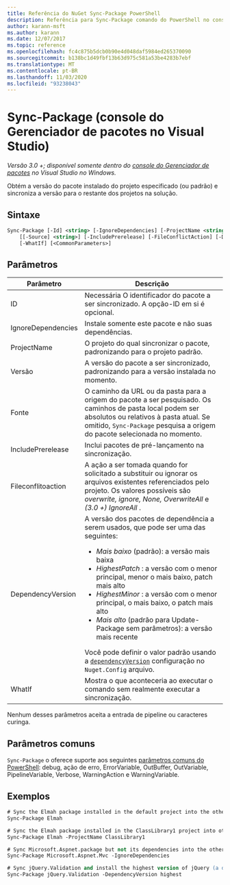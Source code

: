 ```yaml
---
title: Referência do NuGet Sync-Package PowerShell
description: Referência para Sync-Package comando do PowerShell no console do Gerenciador de pacotes NuGet no Visual Studio.
author: karann-msft
ms.author: karann
ms.date: 12/07/2017
ms.topic: reference
ms.openlocfilehash: fc4c875b5dcb0b90e4d048daf5984ed265370090
ms.sourcegitcommit: b138bc1d49fbf13b63d975c581a53be4283b7ebf
ms.translationtype: MT
ms.contentlocale: pt-BR
ms.lasthandoff: 11/03/2020
ms.locfileid: "93238043"
---
```

# <a name="sync-package-package-manager-console-in-visual-studio"></a>Sync-Package (console do Gerenciador de pacotes no Visual Studio)

*Versão 3.0 +; disponível somente dentro do [console do Gerenciador de pacotes](../../consume-packages/install-use-packages-powershell.md) no Visual Studio no Windows.*

Obtém a versão do pacote instalado do projeto especificado (ou padrão) e sincroniza a versão para o restante dos projetos na solução.

## <a name="syntax"></a>Sintaxe

```ps
Sync-Package [-Id] <string> [-IgnoreDependencies] [-ProjectName <string>] [[-Version] <string>]
    [[-Source] <string>] [-IncludePrerelease] [-FileConflictAction] [-DependencyVersion]
    [-WhatIf] [<CommonParameters>]
```

## <a name="parameters"></a>Parâmetros

| Parâmetro | Descrição |
| --- | --- |
| ID | Necessária O identificador do pacote a ser sincronizado. A opção-ID em si é opcional. |
| IgnoreDependencies | Instale somente este pacote e não suas dependências. |
| ProjectName | O projeto do qual sincronizar o pacote, padronizando para o projeto padrão. |
| Versão | A versão do pacote a ser sincronizado, padronizando para a versão instalada no momento. |
| Fonte | O caminho da URL ou da pasta para a origem do pacote a ser pesquisado. Os caminhos de pasta local podem ser absolutos ou relativos à pasta atual. Se omitido, `Sync-Package` pesquisa a origem do pacote selecionada no momento. |
| IncludePrerelease | Inclui pacotes de pré-lançamento na sincronização. |
| Fileconflitoaction | A ação a ser tomada quando for solicitado a substituir ou ignorar os arquivos existentes referenciados pelo projeto. Os valores possíveis são *overwrite, ignore, None, OverwriteAll* e *(3.0 +)* *IgnoreAll* . |
| DependencyVersion | A versão dos pacotes de dependência a serem usados, que pode ser uma das seguintes:<br/><ul><li>*Mais baixo* (padrão): a versão mais baixa</li><li>*HighestPatch* : a versão com o menor principal, menor o mais baixo, patch mais alto</li><li>*HighestMinor* : a versão com o menor principal, o mais baixo, o patch mais alto</li><li>*Mais alto* (padrão para Update-Package sem parâmetros): a versão mais recente</li></ul>Você pode definir o valor padrão usando a [`dependencyVersion`](../nuget-config-file.md#config-section) configuração no `Nuget.Config` arquivo. |
| WhatIf | Mostra o que aconteceria ao executar o comando sem realmente executar a sincronização. |

Nenhum desses parâmetros aceita a entrada de pipeline ou caracteres curinga.

## <a name="common-parameters"></a>Parâmetros comuns

`Sync-Package` o oferece suporte aos seguintes [parâmetros comuns do PowerShell](/powershell/module/microsoft.powershell.core/about/about_commonparameters): debug, ação de erro, ErrorVariable, OutBuffer, OutVariable, PipelineVariable, Verbose, WarningAction e WarningVariable.

## <a name="examples"></a>Exemplos

```ps
# Sync the Elmah package installed in the default project into the other projects in the solution
Sync-Package Elmah

# Sync the Elmah package installed in the ClassLibrary1 project into other projects in the solution
Sync-Package Elmah -ProjectName ClassLibrary1

# Sync Microsoft.Aspnet.package but not its dependencies into the other projects in the solution
Sync-Package Microsoft.Aspnet.Mvc -IgnoreDependencies

# Sync jQuery.Validation and install the highest version of jQuery (a dependency) from the package source    
Sync-Package jQuery.Validation -DependencyVersion highest
```